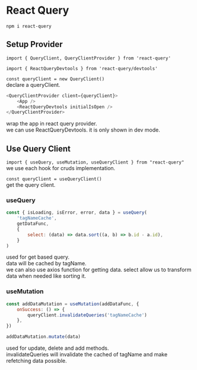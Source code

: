 # React Query

`npm i react-query`

## Setup Provider

`import { QueryClient, QueryClientProvider } from 'react-query'`

`import { ReactQueryDevtools } from 'react-query/devtools'`

`const queryClient = new QueryClient()`  
declare a queryClient.

```js
<QueryClientProvider client={queryClient}>
	<App />
	<ReactQueryDevtools initialIsOpen />
</QueryClientProvider>
```

wrap the app in react query provider.  
we can use ReactQueryDevtools. it is only shown in dev mode.

## Use Query Client

`import { useQuery, useMutation, useQueryClient } from "react-query"`  
we use each hook for cruds implementation.

`const queryClient = useQueryClient()`  
get the query client.

### useQuery

```js
const { isLoading, isError, error, data } = useQuery(
	'tagNameCache',
	getDataFunc,
	{
		select: (data) => data.sort((a, b) => b.id - a.id),
	}
)
```

used for get based query.  
data will be cached by tagName.  
we can also use axios function for getting data.
select allow us to transform data when needed like sorting it.

### useMutation

```js
const addDataMutation = useMutation(addDataFunc, {
	onSuccess: () => {
		queryClient.invalidateQueries('tagNameCache')
	},
})

addDataMutation.mutate(data)
```

used for update, delete and add methods.  
invalidateQueries will invalidate the cached of tagName and make refetching data possible.
